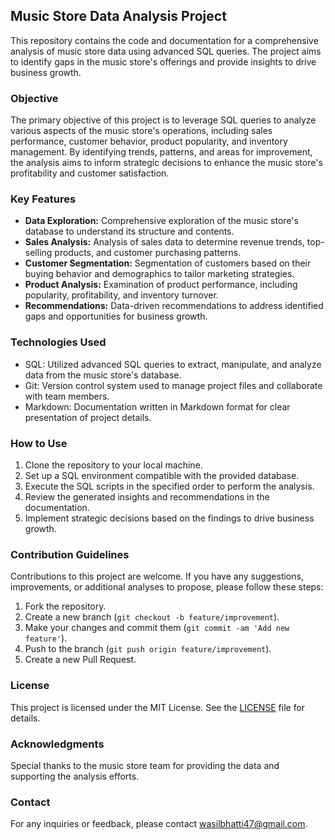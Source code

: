 ## Music Store Data Analysis Project

This repository contains the code and documentation for a comprehensive analysis of music store data using advanced SQL queries. The project aims to identify gaps in the music store's offerings and provide insights to drive business growth.

### Objective
The primary objective of this project is to leverage SQL queries to analyze various aspects of the music store's operations, including sales performance, customer behavior, product popularity, and inventory management. By identifying trends, patterns, and areas for improvement, the analysis aims to inform strategic decisions to enhance the music store's profitability and customer satisfaction.

### Key Features
- **Data Exploration:** Comprehensive exploration of the music store's database to understand its structure and contents.
- **Sales Analysis:** Analysis of sales data to determine revenue trends, top-selling products, and customer purchasing patterns.
- **Customer Segmentation:** Segmentation of customers based on their buying behavior and demographics to tailor marketing strategies.
- **Product Analysis:** Examination of product performance, including popularity, profitability, and inventory turnover.
- **Recommendations:** Data-driven recommendations to address identified gaps and opportunities for business growth.

### Technologies Used
- SQL: Utilized advanced SQL queries to extract, manipulate, and analyze data from the music store's database.
- Git: Version control system used to manage project files and collaborate with team members.
- Markdown: Documentation written in Markdown format for clear presentation of project details.

### How to Use
1. Clone the repository to your local machine.
2. Set up a SQL environment compatible with the provided database.
3. Execute the SQL scripts in the specified order to perform the analysis.
4. Review the generated insights and recommendations in the documentation.
5. Implement strategic decisions based on the findings to drive business growth.

### Contribution Guidelines
Contributions to this project are welcome. If you have any suggestions, improvements, or additional analyses to propose, please follow these steps:
1. Fork the repository.
2. Create a new branch (`git checkout -b feature/improvement`).
3. Make your changes and commit them (`git commit -am 'Add new feature'`).
4. Push to the branch (`git push origin feature/improvement`).
5. Create a new Pull Request.

### License
This project is licensed under the MIT License. See the [LICENSE](LICENSE) file for details.

### Acknowledgments
Special thanks to the music store team for providing the data and supporting the analysis efforts.

### Contact
For any inquiries or feedback, please contact [wasilbhatti47@gmail.com](mailto:wasilbhatti47@gmail.com).

